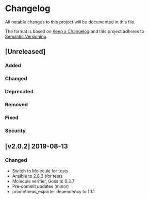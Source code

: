 # Changelog
All notable changes to this project will be documented in this file.

The format is based on [Keep a Changelog](http://keepachangelog.com/en/1.0.0/)
and this project adheres to [Semantic Versioning](http://semver.org/spec/v2.0.0.html).

## [Unreleased]
### Added
### Changed
### Deprecated
### Removed
### Fixed
### Security

## [v2.0.2] 2019-08-13
### Changed
- Switch to Molecule for tests
- Ansible to 2.8.3 (for tests
- Molecule verifier, Goss to 0.3.7
- Pre-commit updates (minor)
- prometheus\_exporter dependency to 1.1.1

[2.0.2]: https://github.com/bdellegrazie/ansible-role-postgresql_exporter/compare/v2.0.1...v2.0.2
[2.0.1]: https://github.com/bdellegrazie/ansible-role-postgresql_exporter/compare/v2.0.0...v2.0.1
[2.0.0]: https://github.com/bdellegrazie/ansible-role-postgresql_exporter/compare/v1.0.1...v2.0.0
[1.0.1]: https://github.com/bdellegrazie/ansible-role-postgresql_exporter/compare/v1.0.0...v1.0.1
